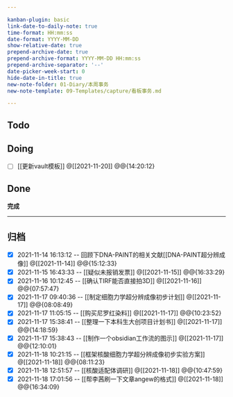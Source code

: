 ```yaml
---

kanban-plugin: basic
link-date-to-daily-note: true
time-format: HH:mm:ss
date-format: YYYY-MM-DD
show-relative-date: true
prepend-archive-date: true
prepend-archive-format: YYYY-MM-DD HH:mm:ss
prepend-archive-separator: '--'
date-picker-week-start: 0
hide-date-in-title: true
new-note-folder: 01-Diary/本周事务
new-note-template: 09-Templates/capture/看板事务.md

---
```


## Todo



## Doing

- [ ] [[更新vault模板]] @[[2021-11-20]] @@{14:20:12}


## Done

**完成**


***

## 归档

- [x] 2021-11-14 16:13:12 -- 回顾下DNA-PAINT的相关文献[[DNA-PAINT超分辨成像]] @[[2021-11-14]] @@{15:12:33}
- [x] 2021-11-15 16:43:33 -- [[疑似未报销发票]] @[[2021-11-15]] @@{16:33:29}
- [x] 2021-11-16 10:12:45 -- [[确认TIRF能否直接拍3D]] @[[2021-11-16]] @@{07:57:47}
- [x] 2021-11-17 09:40:36 -- [[制定细胞力学超分辨成像初步计划]] @[[2021-11-17]] @@{08:08:49}
- [x] 2021-11-17 11:05:15 -- [[购买尼罗红染料]] @[[2021-11-17]] @@{10:23:52}
- [x] 2021-11-17 15:38:41 -- [[整理一下本科生大创项目计划书]] @[[2021-11-17]] @@{14:18:59}
- [x] 2021-11-17 15:38:43 -- [[制作一个obsidian工作流的图示]] @[[2021-11-17]] @@{12:10:01}
- [x] 2021-11-18 10:21:15 -- [[框架核酸细胞力学超分辨成像初步实验方案]] @[[2021-11-18]] @@{08:11:23}
- [x] 2021-11-18 12:51:57 -- [[核酸适配体调研]] @[[2021-11-18]] @@{10:47:59}
- [x] 2021-11-18 17:01:56 -- [[帮李茜刷一下文章angew的格式]] @[[2021-11-18]] @@{16:34:09}